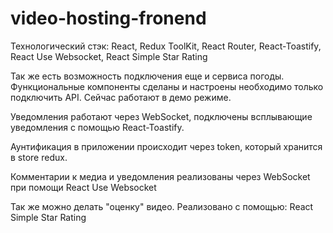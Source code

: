 # video-hosting-fronend
Технологический стэк: React, Redux ToolKit, React Router, React-Toastify, React Use Websocket, React Simple Star Rating

Так же есть возможность подключения еще и сервиса погоды. Функциональные компоненты сделаны и настроены необходимо только подключить API. Сейчас работают в демо режиме.

Уведомления работают через WebSocket, подключены всплывающие уведомления с помощью React-Toastify.

Аунтификация в приложении происходит через token, который хранится в store redux.

Комментарии к медиа и уведомления реализованы через WebSocket при помощи React Use Websocket

Так же можно делать "оценку" видео. Реализовано с помощью: React Simple Star Rating
